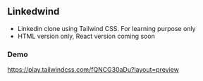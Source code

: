 ## Linkedwind

- Linkedin clone using Tailwind CSS. For learning purpose only
- HTML version only, React version coming soon

### Demo

https://play.tailwindcss.com/fQNCG30aDu?layout=preview